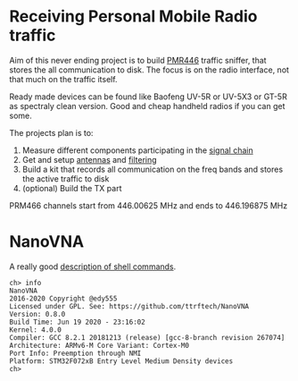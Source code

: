 # Receiving Personal Mobile Radio traffic

Aim of this never ending project is to build [PMR446](https://en.wikipedia.org/wiki/PMR446) traffic sniffer, that stores
the all communication to disk. The focus is on the radio interface, not that much on the traffic itself.

Ready made devices can be found like
Baofeng UV-5R or UV-5X3 or GT-5R as spectraly clean version. Good and cheap handheld radios if you can get some.

The projects plan is to:
1. Measure different components participating in the [signal chain](./nanovna-01/README.md)
2. Get and setup [antennas](https://www.rxtx.fi/paavalikko/sirio-so-437-n-uhf-antenni-430-450-mhz/p/503034/) and [filtering](https://www.mouser.fi/ProductDetail/ABRACON/AFS4460W02-TD01?qs=H8AWquzS%2FlPjLo7qRURdEw%3D%3D)
3. Build a kit that records all communication on the freq bands and stores the active traffic to disk
4. (optional) Build the TX part

PRM466 channels start from 446.00625 MHz  and ends to 446.196875 MHz

# NanoVNA
A really good [description of shell commands](https://oristopo.github.io/nVhelp/html/shell.htm).

```
ch> info
NanoVNA
2016-2020 Copyright @edy555
Licensed under GPL. See: https://github.com/ttrftech/NanoVNA
Version: 0.8.0
Build Time: Jun 19 2020 - 23:16:02
Kernel: 4.0.0
Compiler: GCC 8.2.1 20181213 (release) [gcc-8-branch revision 267074]
Architecture: ARMv6-M Core Variant: Cortex-M0
Port Info: Preemption through NMI
Platform: STM32F072xB Entry Level Medium Density devices
ch> 
```
